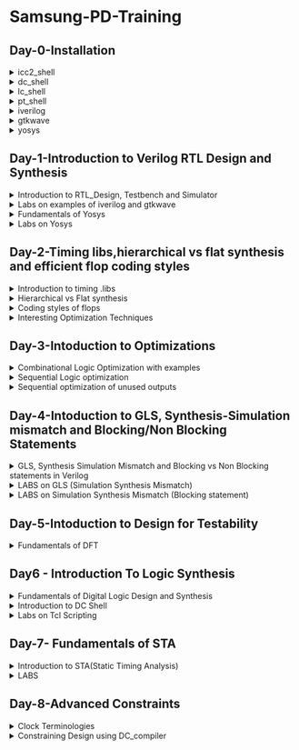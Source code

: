 # Samsung-PD-Training
## Day-0-Installation

<details>
 <summary>icc2_shell </summary>
"ICC2" stands for "Integrated Circuit Compiler 2," which is a place-and-route tool developed by Synopsys. The ICC2_shell is likely the command-line interface or graphical user interface (GUI) through which engineers and designers interact with the ICC2 tool.
I invoked icc2_shell using the following command: icc2_shell
Below is the screenshot showing sucessful launch:
<img width="1085" alt="icc2_shell" src="https://github.com/Sidv005/Samsung-PD-Training/blob/9132f919f1b97fafb5a77a49d680d8d767232e17/SamsungPD%23Day0/icc2_shell.png">
</details>

<details>
 <summary>dc_shell </summary>
The "dc_shell" tool provides a command-line interface for performing logic synthesis. Designers use this tool to read in the HDL description of their design, specify optimization constraints, and generate the gate-level netlist.
I invoked dc_shell using the following commands: dc_shell
Below is the screenshot showing sucessful launch:
<img width="1085" alt="dc_shell" src="https://github.com/Sidv005/Samsung-PD-Training/blob/32946b9e5b01c48e7e3ea5e00f246180e8ce5419/SamsungPD%23Day0/dc_shell.png">
</details>

<details>
 <summary>lc_shell </summary>
The Synopsys Library Compiler tool is designed to capture ASIC (Application-Specific Integrated Circuit) libraries and convert them into Synopsys' internal database format, suitable for physical synthesis, or into VHDL format, which is compatible with simulation processes.
I invoked lc_shell using the following commands: lc_shell
Below is the screenshot showing sucessful launch:
<img width="1085" alt="lc_shell" src="https://github.com/Sidv005/Samsung-PD-Training/blob/70cb8795964d3ef80b73d1e016eaf5bf6b8315b8/SamsungPD%23Day0/lc_shell.png">
</details>

<details>
 <summary>pt_shell </summary>
PrimeTime is an essential Electronic Design Automation (EDA) tool developed by Synopsys. It's used for analyzing and optimizing the timing performance of digital integrated circuits. By evaluating signal propagation delays, setup times, and other factors, PrimeTime helps designers ensure that circuits operate reliably and meet performance targets.
I invoked pt_shell using the following commands: pt_shell
Below is the screenshot showing sucessful launch:
<img width="1085" alt="pt_shell" src="https://github.com/Sidv005/Samsung-PD-Training/blob/70cb8795964d3ef80b73d1e016eaf5bf6b8315b8/SamsungPD%23Day0/pt_shell.png">
</details>

<details>
 <summary>iverilog </summary>
Iverilog is an open-source tool used in digital circuit design. It enables simulation and testing of designs written in HDLs like Verilog and SystemVerilog. 
I invoked iverilog using the following commands: iverilog
Below is the screenshot showing sucessful launch:
<img width="1085" alt="iverilog" src="https://github.com/Sidv005/Samsung-PD-Training/blob/6a01e81a5310edd8e0ee2e8719fc0d3b0204f026/SamsungPD%23Day0/iverilog.PNG">
</details>

<details>
 <summary>gtkwave </summary>
GTKWave is an open-source waveform viewer used in digital circuit design. It helps users visualize and analyze simulation results by displaying signal values over time. It's valuable for debugging, signal analysis, and signal comparison.
I invoked gtkwave using the following commands: gtkwave
Below is the screenshot showing sucessful launch:
<img width="1085" alt="gtkwave" src="https://github.com/Sidv005/Samsung-PD-Training/blob/6a01e81a5310edd8e0ee2e8719fc0d3b0204f026/SamsungPD%23Day0/gtkwave.PNG">
</details>

<details>
 <summary>yosys </summary>
Yosys is an open-source tool suite used for Verilog RTL synthesis and formal verification in digital circuit design. It converts high-level Verilog descriptions into optimized gate-level netlists, offers optimization and technology mapping, supports formal verification, and provides scripting capabilities. 
I invoked yosys using the following commands: yosys
Below is the screenshot showing sucessful launch:
<img width="1085" alt="yosys" src="https://github.com/Sidv005/Samsung-PD-Training/blob/6a01e81a5310edd8e0ee2e8719fc0d3b0204f026/SamsungPD%23Day0/yosys.PNG">
</details>

## Day-1-Introduction to Verilog RTL Design and Synthesis
<details>
 <summary>Introduction to RTL_Design, Testbench and Simulator </summary>
Register Transfer Level (RTL): In digital design and computer engineering, RTL refers to a high-level abstraction that describes the flow of data between registers in a digital circuit or microprocessor. It's an important step in the design process before actual circuitry is created.

TestBench: A testbench is a virtual environment where digital designs are thoroughly tested and validated through simulation. It's an essential part of the design process, helping to catch bugs and design flaws before the hardware is physically fabricated.

Simulator: A simulator for RTL (Register Transfer Level) design is a software tool used to simulate and verify the behavior of digital circuits and systems described at the RTL abstraction level. RTL simulators play a crucial role in verifying the correctness and functionality of digital designs before they are implemented in actual hardware.
</details>

<details>
 <summary>Labs on examples of iverilog and gtkwave </summary>
Iverilog is an open-source tool used in digital circuit design. It enables simulation and testing of designs written in HDLs like Verilog and SystemVerilog.
GTKWave is an open-source waveform viewer used in digital circuit design. It helps users visualize and analyze simulation results by displaying signal values over time. It's valuable for debugging, signal analysis, and signal comparison.

We created a directory named as siddhant.v and the cloned vsdflow repostry as well as we cloned sky130RTLDesignAndSynthesisWorkshop repostry. These repostitories contains  the necessary .lib files and verilog design files and testbeches for practice.
The screenshots of RTL Design code, Testbench and gtkwave viewer are shown as follows:

RTL Design code :-
<img width="1085" alt="good_latch" src="https://github.com/Sidv005/Samsung-PD-Training/blob/44f51a59e7ccacf4af7dfd90e3d56e24c0f36174/good_latch.PNG">

Testbench :-

<img width="1085" alt="good_latch" src="https://github.com/Sidv005/Samsung-PD-Training/blob/274dd505c6fc92029359f0d6e71789f4fae34644/tb_good_latch.PNG">

Output Waveform :-

<img width="1085" alt="good_latch" src="https://github.com/Sidv005/Samsung-PD-Training/blob/d232cb70dbc4dccb461917b6a79e4d62559db1fc/gtk_good_latch.PNG">
</details>

<details>
 <summary>Fundamentals of Yosys </summary>
Synthesis: In Very Large Scale Integration (VLSI) design, synthesis is a crucial step that transforms a high-level hardware description (RTL) into an optimized gate-level netlist. This process involves logic optimization, technology mapping, and creating a gate-level representation using a target technology library. Timing constraints are applied to meet performance requirements, and clock tree synthesis ensures proper clock distribution. Verification ensures correctness, and the output is a gate-level netlist that serves as the foundation for physical design. Synthesis plays a vital role in bridging the gap between functional design and physical implementation, impacting factors like performance, power efficiency, and manufacturability.

Yosys is an open-source tool suite used for Verilog RTL synthesis and formal verification in digital circuit design. It converts high-level Verilog descriptions into optimized gate-level netlists, offers optimization and technology mapping, supports formal verification, and provides scripting capabilities. 

Faster cells vs Slower cells:- Faster cells are requried to take care of setup violaton and improves performance but comes up with a drawback of larger area and high power consumption whereas slower cells takes control of hold violations and has benefits of less area and low power consumption but lags in performance.
</details>

<details>
 <summary>Labs on Yosys </summary>
Overwiew of Yosys tool is explained to us. Later on implementation of latch is demonstrated and gate level netlist is generated. 
 
Firstly, Yosys is invoked using "yosys" command. the screenshot is shown below:
<img width="1085" alt="netlist_graph" src="https://github.com/Sidv005/Samsung-PD-Training/blob/7ec89b24e4a07e8257d00e4b1f45b11704c11dec/yosys_2.PNG">
  
 Commands used for generating graphical representation are as follows:
 
 read_liberty -lib <.lib path>
  
 read_verilog<RTL_design >
 
 For synthesis : synth -top<module_name>
  
 To generate netlist: abc -liberty<.lib path>
 
 "show" command is used to view the graphical representation of netlist generated. 
<img width="1085" alt="netlist_graph" src="https://github.com/Sidv005/Samsung-PD-Training/blob/863e8e2726d04a43ad749d2b72a31ab01b21925c/netlist_graph.PNG">
  
The Netlist code is following:
<img width="1085" alt="netlist_ini" src="https://github.com/Sidv005/Samsung-PD-Training/blob/9c9468c78babff96e0e25143a4c2d96d641e55d3/netlist_ini.PNG">
  
 After simplification the switched netlist code is shown below:
<img width="1085" alt="netlist_switched" src="https://github.com/Sidv005/Samsung-PD-Training/blob/ba0dad6c41800ed06227bd23f4accb5649efb3ab/netlist_switched.PNG">
</details>

## Day-2-Timing libs,hierarchical vs flat synthesis and efficient flop coding styles
<details>
 <summary>Introduction to timing .libs </summary>
When it comes to digital design and RTL (Register Transfer Level) descriptions, timing is crucial to ensure the correct operation of the designed circuit. Timing analysis is essential to verify that signals propagate correctly and meet timing constraints. The standard library that we use is **sky130_fd_sc_hd_tt_025C_1v80.lib**, from this we can observe synthesis will be performed for 130 nm technology . here tt denotes process is typical , 025C indicates temperature is 25 deg Celcius and 1v80 shows that voltage is 1.8V. Cells list can be shown by using following commands :
 
 **gvim ../lib/sky130_fd_sc_hd_tt_025C_1v80.lib**
 
 **:/cell**
 
 **:g//**
 
 Below is screenshot of standard library :
 <img width="1085" alt="cell_list" src="https://github.com/Sidv005/Samsung-PD-Training/blob/6c505b0ebf4d2da86a7de3b3c7eaa97a9b48e0dc/SamsungPD%23day2/cell_list.png">
For each gate cell 2^N input combinations are possible for N no. of inputs. Different leakage power, area and various parameters are displayed as per their combinations.
</details>

<details>
 <summary>Hierarchical vs Flat synthesis </summary>
	
*Hierarchical synthesis*: Hierarchical synthesis is a design methodology used in digital design to manage complex projects effectively. It involves breaking down a design into smaller modules or hierarchies, synthesizing each module separately, and then integrating them at the top level. This approach offers modularity, reusability, parallelism, and better optimization. Challenges include defining module interfaces and achieving timing closure. Modern EDA tools support hierarchical synthesis, making it easier to handle large and intricate digital designs. Furthermore, multiple_modules.v RTL code is synthesized. The image of   multiple_modules.v RTL code is presented below:
<img width="1085" alt="multiple_modules_code" src="https://github.com/Sidv005/Samsung-PD-Training/blob/551d8b32d1ccf8f89ea945cad50698966c109016/SamsungPD%23day2/multiple_modules_code.png">
 In this image submodule 1 shows AND gate and submodule 2 shows OR gate. Now yosys is invoked for synthesis and after technology mapping netlist generated in graphical form is shown in below figure.
 <img width="1085" alt="multiple_netlist_graph" src="https://github.com/Sidv005/Samsung-PD-Training/blob/551d8b32d1ccf8f89ea945cad50698966c109016/SamsungPD%23day2/multiple_netlist_graph.png">
 
 **write_verilog -nioattr multiple_modules_hier.v**
 
 **!gvim multiple_modules_hier.v**

 The above two commands are used to generate optimized netlist code. The obtained netlist code is present below:
 ```ruby
module multiple_modules(a, b, c, y);
  input a;
  input b;
  input c;
  wire net2;
  output y;
  sub_module2 u1 (
    .a(a),
    .b(b),
    .y(net2)
  );
  sub_module3 u2 (
    .a(net2),
    .b(c),
    .y(y)
  );
endmodule

module sub_module1(a, b, y);
  wire _1_;
  wire _2_;
  wire _3_;
  input a;
  input b;
  output y;
  sky131_fd_sc_hd__and2_0 _3_ (
    .A(_2_),
    .B(_1_),
    .X(_3_)
  );
  assign _2_ = b;
  assign _1_ = a;
  assign y = _3_;
endmodule

module sub_module2(a, b, y);
  wire _0_;
  wire _1_;
  wire _2_;
  input a;
  input b;
  output y;
  sky130_fd_sc_hd__or2_0 _3_ (
    .A(_1_),
    .B(_0_),
    .X(_2_)
  );
  assign _1_ = b;
  assign _0_ = a;
  assign y = _2_;
endmodule
```
From this we can observe that submodules are instantiated but gate cells are not synthesized.

*Flat synthesis* : Flat synthesis for netlist involves synthesizing a digital design without hierarchical division into modules. It treats the entire design as a single entity, simplifying the synthesis process but potentially sacrificing optimization and modularity. While suitable for smaller designs or interim steps, it may not achieve the same level of efficiency as hierarchical synthesis, which is preferred for complex designs. Furthermore, yosys is evoked and flat synthesis is performed by applying following commands :
**read_liberty -lib <.lib path>**
**read_verilog multiple_modules.v**
**synth -top multiple_modules**
**abc -liberty <.lib path>**
**flatten**
**show**
Here **multiple_modules.v** is RTL Design file and **multiple_modules** is instance name which is synthesized in our case. The below figure shows the generated circuit of flattened netlist in graphical form.
 <img width="1085" alt="flat_netlist_graph" src="https://github.com/Sidv005/Samsung-PD-Training/blob/ac0e7bc26ca2a12ebd8a5dd4a181261a1b20e965/SamsungPD%23day2/flat_netlist_graph.png">
**write_verilog -noattr multiple_modules_flat.v**
**!gvim multiple_modules_flat.v**
the above commands are used to write and display the optimized flat netlist code. Below figure represents the flat netlist code.
<img width="1085" alt="multiple_flat" src="https://github.com/Sidv005/Samsung-PD-Training/blob/c93c6a224747b8a3317eea687e1706cfdc2dfd3a/SamsungPD%23day2/multiple_flat.png">
From analysis we can conclude that a single module having gate level instantiation is obtained through flat netlist code. Furthermore, for better comparison between hierarchical and flat synthesis below figure is presented.
<img width="1085" alt="split_flat_hier" src="https://github.com/Sidv005/Samsung-PD-Training/blob/c93c6a224747b8a3317eea687e1706cfdc2dfd3a/SamsungPD%23day2/split_flat_hier.png">
Synthesis at the sub-module level is a powerful strategy in digital design, where designs are divided into functional sub-modules, each synthesized individually for optimization and then integrated into the complete system. This approach enhances modularity, accelerates development, and results in well-optimized designs. The command used to synthesize **sub_module1** is :-

**synth -top sub_module1**
The following figure shows the synthesized ciruit of generated netlist of the sub_module1
<img width="1085" alt="submodule1_netlist_graph" src="https://github.com/Sidv005/Samsung-PD-Training/blob/c93c6a224747b8a3317eea687e1706cfdc2dfd3a/SamsungPD%23day2/submodule1_netlist_graph.png">
</details>

<details>
 <summary>Coding styles of flops </summary>
 
*Flip-flops* are essential components in digital logic design used to store binary information (0 or 1). They have inputs for data and clock signals and outputs representing the stored value and its complement. Different types, including SR, JK, D, and T flip-flops, offer various functionalities like setting, resetting, toggling, and capturing data on clock edges. Flip-flops play a key role in sequential logic circuits, counters, shift registers, and more, forming the basis for storing and manipulating data in digital systems.
 
 *Why Flops?*
 In combinational circuit every component has its propogation delay and due to this the output gets untypically chaged may lead to momemtary 0 or momentary 1 also called as glitches. In complex combinational circuit this glitch will amplify and will get transported to the results. Therefore, multiple flops are designed and connected in between the circuits to remove the glitches.  
 
Flip-flops are used in sequential circuits to store state and allow for memory retention, while combinational circuits rely on logic gates and other combinational components to perform operations solely based on the current input values.
 
**Asynchronous Reset D flop:-**
In Asynchronous reset flop whenever the reset pin goes high output "**q**"  becomes **0** regardless of the incoming active clock edge. The suitable RTL code is given below:

```ruby
module dff_asyncres ( input clk ,  input async_reset , input d , output reg q );
always @ (posedge clk , posedge async_reset)
begin
	if(async_reset)
		q <= 1'b0;
	else	
		q <= d;
end
endmodule
```
Simulation:
<img width="1085" alt="waveform_dff_async_reset" src="https://github.com/Sidv005/Samsung-PD-Training/blob/1572b0278337747b51585c19b2a515556be9f657/SamsungPD%23day2/waveform_dff_async_reset.png">

Synthesized Netlist:
<img width="1085" alt="dff_async_reset_netlist" src="https://github.com/Sidv005/Samsung-PD-Training/blob/1572b0278337747b51585c19b2a515556be9f657/SamsungPD%23day2/dff_async_reset_netlist.png">

**Asynchronous Set D flop:-**
In Asynchronous Set flop whenever the set pin goes high output "**q**"  becomes **1** regardless of the incoming active clock edge. The suitable RTL code is given below:

```ruby
module dff_async_set ( input clk ,  input async_set , input d , output reg q );
always @ (posedge clk , posedge async_set)
begin
	if(async_set)
		q <= 1'b1;
	else	
		q <= d;
end
endmodule
```
Simulation:
<img width="1085" alt="waveform_async_set" src="https://github.com/Sidv005/Samsung-PD-Training/blob/c96e3f23d1c872c0baa6f4e48b51d022285bdb18/SamsungPD%23day2/waveform_async_set.png">

Synthesized Netlist:
<img width="1085" alt="dff_async_set_netlist" src="https://github.com/Sidv005/Samsung-PD-Training/blob/c96e3f23d1c872c0baa6f4e48b51d022285bdb18/SamsungPD%23day2/dff_async_set_netlist.png">

**Synchronous Reset D flop:-**
In Synchronous reset flop a 2:1 mux is implemented before flop. In this flop when the active clock edge arrives condition is checked if **sync_reset** pin is high the output "**q**"  becomes **0** otherwise it follows the behavior of input **d** . The suitable RTL code is given below:

```ruby
module dff_syncres ( input clk , input async_reset , input sync_reset , input d , output reg q );
always @ (posedge clk )
begin
	if (sync_reset)
		q <= 1'b0;
	else	
		q <= d;
end
endmodule
```
Simulation:
<img width="1085" alt="waveform_async_set" src="https://github.com/Sidv005/Samsung-PD-Training/blob/c96e3f23d1c872c0baa6f4e48b51d022285bdb18/SamsungPD%23day2/waveform_dff_sync_reset.png">

Synthesized Netlist:
<img width="1085" alt="dff_async_set_netlist" src="https://github.com/Sidv005/Samsung-PD-Training/blob/c96e3f23d1c872c0baa6f4e48b51d022285bdb18/SamsungPD%23day2/dff_sync_reset_netlist.png">
</details>

<details>
 <summary>Interesting Optimization Techniques </summary>
Here we will discuss about special cases where additional hardwares are not required to implement the circuit. For instance consider a design where 3bit number is multipied by 2. Here we need connecting bits to the output and LSB is needed to be grounded. RTL code of multipying by 2 is shown below:
	
```ruby
module mul2 (input [2:0] a, output [3:0] y);
	assign y = a * 2;
endmodule
```
For multipying any no. by 2 shifting the bits to left and appending extra bit as 0 is needed to be done. Same is described through synthesized netlist circuit as seen below:

<img width="1085" alt="mult2_netlist" src="https://github.com/Sidv005/Samsung-PD-Training/blob/6e28ddc230185ce2d77a588dbb28051e9717a353/SamsungPD%23day2/mult2_netlist.png">

Generated netlist code is presented in the following figure:
<img width="1085" alt="mult2_netlist_code" src="https://github.com/Sidv005/Samsung-PD-Training/blob/6e28ddc230185ce2d77a588dbb28051e9717a353/SamsungPD%23day2/mult2_netlist_code.png">
Consider another special case where any no. is multipied by 9. The RTL Design code is given below:

```ruby
module mult8 (input [2:0] a , output [5:0] y);
	assign y = a * 9;
endmodule
```
The synthesized netlist circuit is shown in the following figure:
<img width="1085" alt="mult8_netlist" src="https://github.com/Sidv005/Samsung-PD-Training/blob/6e28ddc230185ce2d77a588dbb28051e9717a353/SamsungPD%23day2/mult8_netlist.png">
The generated netlist code is represented by the below image.
<img width="1085" alt="mult8_netlist_code" src="https://github.com/Sidv005/Samsung-PD-Training/blob/6e28ddc230185ce2d77a588dbb28051e9717a353/SamsungPD%23day2/mult8_netlist_code.png">
</details>

## Day-3-Intoduction to Optimizations

<details>
 <summary>Combinational Logic Optimization with examples </summary>
	
**Combinational Logic Optimization** This term refers to squeezing of logic to get best possible optimized designin terms of area and power saving. This divided in two categories as follows:-
*constant propogation* also called Direct Propogation example - Consider output Y=(A+B)' if implemented using CMOS technology it will have 6 MOS transistors but it can also be simplified if an input A=0 then only 2 MOS  transistors are used for implementation.
*Boolean Logic Optimization* which are analysed using K-Map and Quine McKluskey. For instance consider a statement y=a?(b?c:(c?a:0)):!c this will contain 3 2x1 mux but after simplification y=a xnor c i.e. 1 xnor gate is sufficient to implement the logic.

**opt_clean -purge** : this command is used to optimize circuit in yosys.

**Example 1**: For opt_check1.v file
```ruby
module opt_check (input a, input b,output y);
  assign y= a?b:0;
endmodule
```
<img width="1085" alt="opt_check_circuit" src="https://github.com/Sidv005/Samsung-PD-Training/blob/c9bc447d8675e0b8f10f8a4fea6b5d3070e11ad1/SamsungPD/%23day3/opt_check_circuit.png">

The generated netlist code is mentioned in the following image. The command used is **write_verilog opt_check_netlist.v**
<img width="1085" alt="opt_check_netlist_code" src="https://github.com/Sidv005/Samsung-PD-Training/blob/1046d1469b68aab2d132e038bafb6b03d7e0019d/SamsungPD/%23day3/opt_check_netlist_code.png">

**Example 2**: For opt_check2.v file
```ruby
module opt_check (input a , input b , output y);
   assign y = a?1:b;
endmodule
```
Synthesized circuit is shown in below figure.
<img width="1085" alt="opt_check1_circuit" src="https://github.com/Sidv005/Samsung-PD-Training/blob/5557de567020067bae2496c8ff77c3cf54e8152a/SamsungPD/%23day3/opt_check1_circuit.png">

The generated netlist code is mentioned in the following image. The command used is **write_verilog opt_check2_netlist.v**
<img width="1085" alt="opt_check2_netlist_code" src="https://github.com/Sidv005/Samsung-PD-Training/blob/1046d1469b68aab2d132e038bafb6b03d7e0019d/SamsungPD/%23day3/opt_check2_netlist_code.png">

**Example 3** For opt_check3.v file
```ruby
module opt_check3 (input a , input b, input c , output y);
   assign y = a?(c?b:0):0;
endmodule
```
Synthesized circuit is shown in below figure.
<img width="1085" alt="opt_check3_circuit" src="https://github.com/Sidv005/Samsung-PD-Training/blob/1046d1469b68aab2d132e038bafb6b03d7e0019d/SamsungPD/%23day3/opt_check3_circuit.PNG">

The generated netlist code is mentioned in the following image. The command used is **write_verilog opt_check3_netlist.v**
<img width="1085" alt="opt_check3_netlist_code" src="https://github.com/Sidv005/Samsung-PD-Training/blob/1046d1469b68aab2d132e038bafb6b03d7e0019d/SamsungPD/%23day3/opt%E2%80%AD_check3_netlsit_code.png">

**Example 4** For opt_check3.v file
```ruby
module opt_check4 (input a , input b , input c , output y);
   assign y = a?(b?(a & c ):c):(!c);
endmodule
```
Synthesized circuit is shown in below figure.
<img width="1085" alt="opt_check_circuit" src="https://github.com/Sidv005/Samsung-PD-Training/blob/1046d1469b68aab2d132e038bafb6b03d7e0019d/SamsungPD/%23day3/opt_check4_circuit.png">

The generated netlist code is mentioned in the following image. The command used is **write_verilog opt_check4_netlist.v**
<img width="1085" alt="opt_check4=_netlist_code" src="https://github.com/Sidv005/Samsung-PD-Training/blob/1046d1469b68aab2d132e038bafb6b03d7e0019d/SamsungPD/%23day3/opt_check4_netlist_code.png">

**Example 5** Optimize multimodule (RTL file name- multiple_module_opt.v). 
The following commands are used for generating the netlist in possible optimized form  :

**read_liberty -lib <library_path>**

**read_verilog <verilog_file>**

**synth -top <module_name>**

**flatten**

**opt_clean -purge**

**abc -liberty <library_path>**

```ruby
module sub_module1(input a , input b , output y);
	 assign y = a & b;
	endmodule

	module sub_module2(input a , input b , output y);
	 assign y = a^b;
	endmodule

	module multiple_module_opt(input a , input b , input c , input d , output y);
	wire n1,n2,n3;
	sub_module1 U1 (.a(a) , .b(1'b1) , .y(n1));
	sub_module2 U2 (.a(n1), .b(1'b0) , .y(n2));
	sub_module2 U3 (.a(b), .b(d) , .y(n3));

	assign y = c | (b & n1); 
	endmodule
```
Before flatten
<img width="1085" alt="before_flat_multiple_module__circuit" src="https://github.com/Sidv005/Samsung-PD-Training/blob/0b83c1033ea83fb3523aa6e996bb86fadeb6c9b7/SamsungPD/%23day3/before_flat_multiple_module__circuit.PNG">
After flatten
<img width="1085" alt="before_flat_multiple_module__circuit" src="https://github.com/Sidv005/Samsung-PD-Training/blob/0b83c1033ea83fb3523aa6e996bb86fadeb6c9b7/SamsungPD/%23day3/after_flat_multiple_module_circuit.PNG">

**Example 6** Optimize multimodule (RTL file name- multiple_module_opt2.v). 
```ruby
module sub_module(input a , input b , output y);
	assign y = a & b;
endmodule

module multiple_module_opt2(input a , input b , input c , input d , output y);
	wire n1,n2,n3;
	sub_module U1 (.a(a) , .b(1'b0) , .y(n1));
	sub_module U2 (.a(b), .b(c) , .y(n2));
	sub_module U3 (.a(n2), .b(d) , .y(n3));
	sub_module U4 (.a(n3), .b(n1) , .y(y));
endmodule
```
Before flatten
<img width="1085" alt="before_flat_multiple_module_opt2_circuit" src="https://github.com/Sidv005/Samsung-PD-Training/blob/0b83c1033ea83fb3523aa6e996bb86fadeb6c9b7/SamsungPD/%23day3/before_flat_multiple_module_opt2_circuit.PNG">

After flatten
<img width="1085" alt="after_flat_multiple_module_opt2_circuit" src="https://github.com/Sidv005/Samsung-PD-Training/blob/0b83c1033ea83fb3523aa6e996bb86fadeb6c9b7/SamsungPD/%23day3/after_flat_multiple_module_opt2_circuit.PNG">
</details>

<details>
 <summary>Sequential Logic optimization </summary>
 There are few techniques for Sequential Logic Optimization which are as follows:
 BASIC (Sequential Constant Propogation)
 ADVANCED (State Optimization, Retiming, Sequential Logic cloning)

 *Sequential Constant Propogation*
 Considering a asynchronous reset D Flip-flop is fed with D = 0 (i.e Ground). Here output y is always 1 so no need of gates.
<img width="1085" alt="hand_write_dff_const" src="https://github.com/Sidv005/Samsung-PD-Training/blob/8a0fc3e0728ce7bb23438d3d1a5703ca9b4ce921/SamsungPD/%23day3/hand_write_dff_const1.jpeg">

*State Optimisation*: This refers to optimization of unused states. This develops best possible optimized state machine.

*Cloning*:This optimization method involves replicating a cell to alleviate the burden on a heavily utilized cell. This approach is commonly favored during the execution of a PHYSICAL AWARE SYNTHESIS. Let's take into account a flip-flop denoted as A, which establishes connections with both flip-flops B and C through a combination of logic operations. In cases where B and C are positioned a considerable distance away from A in the floorplan, there arises a delay in the routing path. To mitigate this issue, we duplicate A and connect it to two intermediary flip-flops. Subsequently, the outputs from these intermediary flip-flops are directed towards B and C, effectively reducing the delay. This procedure is referred to as "cloning," as it involves generating two novel flip-flops that replicate the functionality of A.

*Retiming* : Retime optimization is a strategy employed to enhance sequential circuits. Its impact is limited to the arrangement of registers within the circuit, leaving the combinational segment untouched. This robust technique for sequential optimization facilitates the shifting of registers throughout the combinational logic or the enhancement of register count, thereby enhancing performance by striking a balance between power consumption and delay. Importantly, these improvements are achieved without altering the overall input-output behavior of the circuit.

**Example 1** Here D flip flop is the result in synthesized circuit
```ruby
module dff_const1(input clk, input reset, output reg q);
	always @(posedge clk, posedge reset)
	begin
		if(reset)
			q <= 1'b0;
		else
			q <= 1'b1;
	end
endmodule
```
Simulation
<img width="1085" alt="wave_dff_const1" src="https://github.com/Sidv005/Samsung-PD-Training/blob/8a0fc3e0728ce7bb23438d3d1a5703ca9b4ce921/SamsungPD/%23day3/wave_dff_const1.png">

Synthesized circuit is shown below 
<img width="1085" alt="dff_const1_circuit" src="https://github.com/Sidv005/Samsung-PD-Training/blob/8a0fc3e0728ce7bb23438d3d1a5703ca9b4ce921/SamsungPD/%23day3/dff_const1_circuit.png">

**Example 2** Here D flip flop is not yielded in synthesized circuit
```ruby
module dff_const2(input clk, input reset, output reg q);
	always @(posedge clk, posedge reset)
	begin
		if(reset)
			q <= 1'b1;
		else
			q <= 1'b1;
	end
endmodule
```
Simulation
<img width="1085" alt="wave_dff_const2" src="https://github.com/Sidv005/Samsung-PD-Training/blob/8a0fc3e0728ce7bb23438d3d1a5703ca9b4ce921/SamsungPD/%23day3/wave_dff_const2.png">

Synthesized circuit is shown below 
<img width="1085" alt="dff_const2_circuit" src="https://github.com/Sidv005/Samsung-PD-Training/blob/8a0fc3e0728ce7bb23438d3d1a5703ca9b4ce921/SamsungPD/%23day3/dff_const2_circuit.png">

**Example 3**
```ruby
module dff_const3(input clk, input reset, output reg q);
	reg q1;

	always @(posedge clk, posedge reset)
	begin
		if(reset)
		begin
			q <= 1'b1;
			q1 <= 1'b0;
		end
		else
		begin
			q1 <= 1'b1;
			q <= q1;
		end
	end
	endmodule
```
Simulation
<img width="1085" alt="waveform_dff_const3" src="https://github.com/Sidv005/Samsung-PD-Training/blob/8a0fc3e0728ce7bb23438d3d1a5703ca9b4ce921/SamsungPD/%23day3/waveform_dff_const3.png">

Synthesized circuit is shown below 
<img width="1085" alt="dff_const3_circuit" src="https://github.com/Sidv005/Samsung-PD-Training/blob/8a0fc3e0728ce7bb23438d3d1a5703ca9b4ce921/SamsungPD/%23day3/dff_const3_circuit.png">

Example 4
```ruby
module dff_const4(input clk, input reset, output reg q);
	reg q1;

	always @(posedge clk, posedge reset)
	begin
		if(reset)
		begin
			q <= 1'b1;
			q1 <= 1'b1;
		end
	else
		begin
			q1 <= 1'b1;
			q <= q1;
		end
	end
	endmodule
```
Simulation
<img width="1085" alt="waveform_dff_const4" src="https://github.com/Sidv005/Samsung-PD-Training/blob/8a0fc3e0728ce7bb23438d3d1a5703ca9b4ce921/SamsungPD/%23day3/waveform_dff_const4.png">

Synthesized circuit is shown below 
<img width="1085" alt="dff_const4_circuit" src="https://github.com/Sidv005/Samsung-PD-Training/blob/8a0fc3e0728ce7bb23438d3d1a5703ca9b4ce921/SamsungPD/%23day3/dff_const4_circuit.png">

Example 5
```ruby
module dff_const5(input clk, input reset, output reg q);
	reg q1;
	always @(posedge clk, posedge reset)
		begin
			if(reset)
			begin
				q <= 1'b0;
				q1 <= 1'b0;
			end
		else
			begin
				q1 <= 1'b1;
				q <= q1;
			end
		end
	endmodule
```
Simulation
<img width="1085" alt="waveform_dff_const5" src="https://github.com/Sidv005/Samsung-PD-Training/blob/8a0fc3e0728ce7bb23438d3d1a5703ca9b4ce921/SamsungPD/%23day3/waveform_dff_const5.png">

Synthesized circuit is shown below 
<img width="1085" alt="dff_const5_circuit" src="hhttps://github.com/Sidv005/Samsung-PD-Training/blob/8a0fc3e0728ce7bb23438d3d1a5703ca9b4ce921/SamsungPD/%23day3/dff_const5_circuit.png">
</details>

<details>
<summary>Sequential optimization of unused outputs </summary>

**Example 1**
```ruby
module counter_opt (input clk , input reset , output q);
   reg [2:0] count;
   assign q = count[0];
   always @(posedge clk ,posedge reset)
   begin
   	if(reset)
   		count <= 3'b000;
   	else
   		count <= count + 1;
   end
   endmodule
```
During synthesis by yosys printing statistics need to be observed which is displayed in below image.
<img width="1085" alt="counter_opt_printing_stat" src="https://github.com/Sidv005/Samsung-PD-Training/blob/8a0fc3e0728ce7bb23438d3d1a5703ca9b4ce921/SamsungPD/%23day3/counter_opt_printing_stat.png">
From this we can notice that only one D Flip Flop is implemented in 3 bit counter instead of 3 Flip Flops. since 2 bits are unused.

Synthesized circuit is shown below.
<img width="1085" alt="counter_opt_circuit" src="https://github.com/Sidv005/Samsung-PD-Training/blob/8a0fc3e0728ce7bb23438d3d1a5703ca9b4ce921/SamsungPD/%23day3/counter_opt_circuit.png">
This is a 3 bit counter with output only LSB.

**Updated Counter**
```ruby
module counter_opt (input clk , input reset , output q);
	reg [2:0] count;
	assign q = {count[2:0]==3'b100};
	always @(posedge clk ,posedge reset)
	begin
	if(reset)
		count <= 3'b000;
	else
		count <= count + 1;
	end
endmodule
```
Here all 3 bits are used so 3 Flops are preserved But in earlier case Oonly LSB was used hence 1 Flop was used. All other blocks are driving adder circuit.
Below image shows the printing statistics during synthesis.
<img width="1085" alt="counter_opt2_printing_stat" src="https://github.com/Sidv005/Samsung-PD-Training/blob/8a0fc3e0728ce7bb23438d3d1a5703ca9b4ce921/SamsungPD/%23day3/counter_opt2_printing_stat.png">

Synthesized circuit is as follows:
<img width="1085" alt="counter_opt2_circuit" src="https://github.com/Sidv005/Samsung-PD-Training/blob/8a0fc3e0728ce7bb23438d3d1a5703ca9b4ce921/SamsungPD/%23day3/counter_opt2_circuit.png">

</details>

## Day-4-Intoduction to GLS, Synthesis-Simulation mismatch and Blocking/Non Blocking Statements
<details>
 <summary>GLS, Synthesis Simulation Mismatch and Blocking vs Non Blocking statements in Verilog </summary>
GLS stands for gate level Synthesis. This is the process in which testbench runs with netlist as DUT. Gate-level synthesis is the process of converting a high-level digital circuit description written in a hardware description language (HDL) into a lower-level representation composed of logic gates and basic digital components. This transformation optimizes the design for factors like speed, area, and power consumption while maintaining the intended functionality. The process involves functional verification, optimization, timing analysis, and layout verification before the circuit is manufactured. It bridges the gap between the abstract design and the physical implementation on a chip.
	
**Why GLS ?**
GLS is used to verify logical correctness of design after synthesis. GLS also assist in ensuring timing of the design is met. For this GLS needs to be run with delay annotations. If Gate level models are delay annotated the GLS can be used for timing validation.

***Synthesis Simulation Mismatch***
Synthesis Simulation Mismatch (SSM) denotes inconsistencies between predicted circuit behavior during simulation and the realized behavior post gate-level synthesis. This divergence can arise from factors like abstraction level disparities, timing effects, optimization discrepancies, and variances in tool behavior. Rectifying SSM entails employing timing-aware simulations, gate-level simulations, static timing analysis, robust verification techniques, and design evaluations to ensure precise circuit performance after synthesis. SSM are caused dur to few factors which are as follows:
- Missing Sensitivity list
- Blocking and Non Blocking Assignments
- Non standard Verilog Code

*Missing Sensitivity List*: A missing sensitivity list refers to an incomplete or incorrect list of input signals in a procedural block within hardware description languages like Verilog or VHDL. This list specifies which signals trigger the execution of the block. Neglecting to include all relevant signals can lead to inaccurate or unintended circuit behavior during simulation and synthesis. Properly defining the sensitivity list is essential for ensuring accurate logic operations and handling asynchronous events correctly in digital circuit design. 
As we know Synthesizer only focuses on statements and assignments in procedural block and not on sensitivity list so it may lead to correct synesized circuit but while functional verification results would have difference between RTL simulation and synthesized netlsit simulation. 

To avoid missing sensitivity lists, designers need to ensure that all the signals that influence the behavior of the logic inside a procedural block are included in the sensitivity list. This helps maintain accurate and predictable circuit behavior during simulation and synthesis. Properly specifying the sensitivity list is important for capturing the intended logic operation, handling asynchronous events correctly, and preventing unexpected issues in the design.

*Blocking and Non Blocking Assignments*:-
Blocking statements: When a blocking statement is encountered in a procedural block, it is executed sequentially, and the next statement in the block will not begin execution until the current statement completes. This can lead to a specific and predictable order of operations, but it also means that the execution of subsequent statements is blocked until the current one finishes. They reflect a clear sequence of operations and are commonly used to model synchronous circuit behavior where order matters.

**Example-1**:-
```ruby
always @(posedge clk) begin
    a = b + c;  // Blocking assignment
    d = a - e;  // Subsequent statement blocked until assignment to 'a' completes
end
```
Non Blocking statements: This executes all RHS when always block is entered and assigns to LHS. Here parallel evaluation is done. When a non-blocking statement is encountered in a procedural block, it is scheduled for execution but does not take immediate effect. Instead, the assignment occurs at the end of the current time step, ensuring that all statements within the block are evaluated independently of the order in which they appear in the code. 

**Example-2**:-
```ruby
always @(posedge clk) begin
    a <= b + c;  // Non-blocking assignment
    d <= a - e;  // No delay, assigned concurrently with previous statement
end
```
Non Blocking statements are best choice for always block execution.
 </details>

<details>
 <summary>LABS on GLS (Simulation Synthesis Mismatch)</summary>
	
**Example-1** RTL Code for ternary_operator.v file 
```ruby
module ternary_operator_mux (input i0 , input i1 , input sel , output y);
assign y = sel?i1:i0;
endmodule
```
Simulated wave form is as follows:
<img width="1085" alt="wave_ternary%20_operartor_mux" src="https://github.com/Sidv005/Samsung-PD-Training/blob/6e8630d4cf3f6450246aedea8d66b62c33953deb/SamsungPD%23day4/wave_ternary%20_operartor_mux.png">
synthesized circuit is shown below:
<img width="1085" alt="ternary_circuit" src="https://github.com/Sidv005/Samsung-PD-Training/blob/6e8630d4cf3f6450246aedea8d66b62c33953deb/SamsungPD%23day4/ternary_circuit.png">
Generated Netlist code is following.
<img width="1085" alt="ternary_netlist_code" src="https://github.com/Sidv005/Samsung-PD-Training/blob/6e8630d4cf3f6450246aedea8d66b62c33953deb/SamsungPD%23day4/ternary_netlist_code.png">
Netlist Simulation:
	<img width="1085" alt="ternary_netlist_gls" src="https://github.com/Sidv005/Samsung-PD-Training/blob/6e8630d4cf3f6450246aedea8d66b62c33953deb/SamsungPD%23day4/ternary_netlist_gls.png">
From the above two waveforms it is observed that when *sel* is 0 output follows i0 and when *sel* is 1 output follows i1. The RTL simulated waveform and Netlist simulated waveform obtained is same. 
There is no synth-sim mismatch.

**Example 2** RTL Cede of bad_mux.v file. Here always block is activated only when *sel* line is changed.
```ruby
module bad_mux (input i0 , input i1 , input sel , output reg y);
always @ (sel)
begin
	if(sel)
		y <= i1;
	else 
		y <= i0;
end
endmodule
```
RTL Simulated waveform is shown below:
<img width="1085" alt="wave_bad_mux" src="https://github.com/Sidv005/Samsung-PD-Training/blob/6e8630d4cf3f6450246aedea8d66b62c33953deb/SamsungPD%23day4/wave_bad_mux.png">

Synthesized circuit
<img width="1085" alt="bad_mux%20_circuit" src="https://github.com/Sidv005/Samsung-PD-Training/blob/6e8630d4cf3f6450246aedea8d66b62c33953deb/SamsungPD%23day4/bad_mux%20_circuit.png">

Generated Netlist code is as follows:

```ruby
/* Generated by Yosys 0.9+4081 (git sha1 862e84eb, gcc 7.5.0-3ubuntu1~18.04 -fPIC -Os) */

module bad_mux(i0, i1, sel, y);
  wire _0_;
  wire _1_;
  wire _2_;
  wire _3_;
  input i0;
  input i1;
  input sel;
  output y;
  sky130_fd_sc_hd__mux2_1 _4_ (
    .A0(_0_),
    .A1(_1_),
    .S(_2_),
    .X(_3_)
  );
  assign _0_ = i0;
  assign _1_ = i1;
  assign _2_ = sel;
  assign y = _3_;
endmodule
```
Netlist simulated waveform :
<img width="1085" alt="wave_bad_mux_gls" src="https://github.com/Sidv005/Samsung-PD-Training/blob/6e8630d4cf3f6450246aedea8d66b62c33953deb/SamsungPD%23day4/wave_bad_mux_gls.png">
The RTL simulated waveform and synthesized netlist simulated waveform are compleletly different. In netlist simulated waveform y follows *i0* and *i1* completely throughout when *sel* is 0 and 1 respectively. In RTL simulation output changes only when *sel* is altering which is incorrect behavior of mux. This is example of synth - sim mismatch due to *Missing Sensitivity List*.
</details>

<details>
 <summary>LABS on Simulation Synthesis Mismatch (Blocking statement)</summary>

**Example-1** RTL code of blocking_caveat.v file
In this design output *d* depends on past avlues of x which means past values of *a* and *b*. This apparently behaves like imaginary flop.
```ruby
module blocking_caveat (input a , input b , input  c, output reg d); 
reg x;
always @ (*)
begin
	d = x & c;
	x = a | b;
end
endmodule
```
Simulation waveform of RTL:-
<img width="1085" alt="wave_blocking_caveat" src="https://github.com/Sidv005/Samsung-PD-Training/blob/42b6ce6beab111a67f38498028f57a28c9323852/SamsungPD%23day4/wave_blocking_caveat.png">
From this image observe thutput is acting like a imaginary flop since it is beholding previous values of *a* and *b*.

Now yosys is invoked for synthesis. The synthesized circuit is shown below.
<img width="1085" alt="blocking_caviat_circuit" src="https://github.com/Sidv005/Samsung-PD-Training/blob/42b6ce6beab111a67f38498028f57a28c9323852/SamsungPD%23day4/blocking_caviat_circuit.png">

The generated netlist code is illustrated below.
<img width="1085" alt="blocking_caveat_netlist_code" src="https://github.com/Sidv005/Samsung-PD-Training/blob/42b6ce6beab111a67f38498028f57a28c9323852/SamsungPD%23day4/blocking_caveat_netlist_code.png">

Simulated waveform for synthesized netlist is in following figure.
<img width="1085" alt="wave_blockin_caveat_GLS" src="https://github.com/Sidv005/Samsung-PD-Training/blob/42b6ce6beab111a67f38498028f57a28c9323852/SamsungPD%23day4/wave_blockin_caveat_GLS.png">

The above .v file describes a combinational circuit having *or and gate*, where output (x) of or is internally connected to and gate giving final output as *d*. In RTL code *or and* operations are operating in reverse order due to bolocking assignments. Hence AND gate is taking input from previous output of OR gate which acts like imaginary flop this leads to wrong output *d* waveform. The netlist simulated waveform shows correct functionality of combinational circuit this can be observed from above figure. This is example of synth-sim mismatch due to *Blocking statements*. This issue can be tackeled by using Non Blocking statements.

</details>

## Day-5-Intoduction to Design for Testability
<details>
<summary>Fundamentals of DFT</summary>
	
***Testability***- This term refers to the degree of easiness towards checking a chip for detecting faults and errors. It is executed during synthesis of RTL Design in ASIC design flow. Testability features involves scan chains, BIST, etc. which improves reliability of the integrated circuits.

***DFT***- Design for Testability is a technique which provides a design to become testable after production. It is the extra logic which need to be inserted during design process which is helpful in post-production testing.

**Why need DFT ?** - There are defects in silicon which leads to errors in the device. The manufacturing process is not 100% error free. For manufacturing millions of chip running full exhaustive tests on the device is not feasible so a design is necessary required to detect the defects and faults which results to correct manufacturing. Thus, DFT technique is used to implement such a design which detects the faults in the physical device.

- DFT assures the detection of all faults in circuit.
  
- DFT reduces cost and time associated with test development.
  
- DFT reduces the execution time of performing test on fabrication chips.

**Levels of testing** : The 3 main levels of testing are are follows:

- a.Chip-level :- stage at which chips are manufactured. Example:*Built-in self-test(BIST)*

- b.Board-level :- stage at which chips are integrated on boards.

- c.System-level:- stage at which various boards are gathered together. Example:*Boundary scan*

**Benefits** of DFT are as follows:

- a. DFT methods contributes to the overall test coverage of circuit.

- b. Assists in localizing faults and makes debugging and fault isolation easier.

- c. Reduces test time by allowing concurrent testing of multiple parts of ICs.

- d. DFT simplifies the testing process and is cost effectiveduring manufacturing.

**Tradeoffs** of DFT are listed below:

- a. Increases design compexity so design time also increases.

- b. Potentially affects performance.

- c. Due to extra circuitry more chip area is consumed.

- d. Additional costs because of extra testing circuitry.

**Basic teminologies**
DFT increases the accessibility of internal nodes 

- **Controllability**: this term refers to tendency to establish specific signal value in any net.i.e ability to drive the node to "1" or"0".

- **Observability**: This term refers to ability to determine internal values by controlling stimulus inputs and observing outputs.i.e. ability to observe the effect of controlling.
The value at the nodes is shifted out through scan patterns and is observed in scan out ports.

**Fault**: It is a defect which might results to system malfunction and errors.

**Error**: Error is consequence of faults which leads to unstable state.

**Failure**: System is said to be failure if it does not perform expected functions.

**Fault coverage**: It can be defined as a percentage ratio representing total no. of faults detected over total no. of possible faults.

**Defect level**: It is the fraction of faulty parts that are shipped to customers
</details>

## Day6 - Introduction To Logic Synthesis 
<details>
<summary>Fundamentals of Digital Logic Design and Synthesis</summary>
Digital Logic, as a switching mechanism, possesses significant capabilities in the realms of automation and decision-making. Many automation tasks heavily rely on decision-making circuits, and these functionalities are typically described using behavioral design specifications written in Hardware Description Languages (HDLs). Notable examples of HDLs include VHDL and Verilog.

- The RTL is the behavioral code. We require the actual gates i.e., gates, flops etc.
- The RTL code is converted into gate level netlist by Synthesis. The synthesis tool takes .lib, verilog file and sdc file (constraint file) as input and generates netlist as output.
- A ".lib" file comprises a variety of logical modules such as AND, OR, NOT, NAND, each with distinct performance characteristics, including Fast, Typical, and Slow variations. Faster cells are essential to satisfy setup time constraints and enhance overall performance, while slower cells are necessary to fulfill hold time requirements.
- The synthesizer is directed to choose the most suitable cell variations for constructing a logic circuit, and this guidance is commonly known as constraints.

**LOGIC SYNTHESIS:**
Logic synthesis aims to create a functional digital circuit that is both logically and electrically accurate while adhering to specified timing requirements. To illustrate this concept, let's delve into an example. Here output *y* is assigned as *ab+bc+ac* the output can be achieved using 3 implementations. Refering to below figure the table shows that implemetation 3 is best option for designing logic circuit. Meanwhile consider a situation where this circuit is present in hold sensitive path then we need to add buffers to increase combinational delay and this may lead to kore area consumption. So synthesizer needs to be guided by *sdc* file as per requirements. 
<img width="1085" alt="illustration" src="https://github.com/Sidv005/Samsung-PD-Training/blob/4e5ba100ac404f70ff959d99e8266aa741ca3b14/SamsungPD%23day6/illustration.PNG">

- Constraints serve as directives for the synthesizer, instructing it to select the most suitable library cells that are ideal for achieving an optimal design.
</details>

<details>
<summary>Introduction to DC Shell</summary>
The Design Compiler, developed by Synopsys, is a synthesis tool designed specifically for the ASIC (Application-Specific Integrated Circuit) design flow. The features are as follows:
	
- Has the ability to perform DFT Scan stitch
- Can handle huge designs with extreme complexity and provide very good QoR.
- Compatibility with different tools made by Synopsys.
- Recognized as a top-quality synthesis tool widely used in the semiconductor industry.
  
***Common Terminology associated with DC:***
*Synopsys Design Constraints(SDC)* : These design constraints are given to DC (Design Compiler) to facilitate the necessary optimizations for achieving the best possible implementation.

- *.lib* : A design library housing standard cells.
- *.db* : Similar to .lib, but in an alternate format that DC (Design Compiler) can comprehend, libraries are provided in .db format.
- *.ddc* : Synopsys uses its own exclusive format called DDC for storing design data, and DC (Design Compiler) has the ability to both produce and interpret this format.
- *Design* : RTL files which has the behavioral model of the design.

**SDC : Synopsys Design Constraints**
The SDC format defines design intentions regarding timing, power, and area constraints, with power described using UPF. SDC commands can extract UPF information. This format is compatible with various EDA tools in the semiconductor industry and is built upon the Tool Command Language (Tcl).

**DC Setup:**
The DC setup process involves taking RTL files, .lib files (similar to Yosys), and SDC files as inputs to produce gate-level netlists, DDC format files, and synthesis reports as outputs.
The ASIC flow is the steps involved in converting RTL to the Graphical Data set(GDS). The Application Specific IC flow is shown in figure below: <br>
<img width="600" alt="ASICflow" src="https://github.com/Sidv005/Samsung-PD-Training/blob/23a9599941c49214a1e3a55031833afe2746c3db/SamsungPD%23day6/ASICflow.jpeg"> <br>
- The DC Synthesis process can be described in the following manner: In this scenario, the "Design.lib" is a specific design library, distinct from the standard .lib or technology library, and it may represent third-party intellectual property (IP) or pre-designed modules. The Design Compiler ensures that the connections of inputs and outputs from this module are correctly integrated into the overall design and optimizes the logic accordingly.

- The Design Compiler reads the Verilog files of the design, along with the standard library files and constraints, and generates reports as it links and synthesizes the design. Eventually, it produces a netlist as its final output. The DC Synthesis flow is given below in the figure.<br>
<img width="600" alt="dc_synth" src="https://github.com/Sidv005/Samsung-PD-Training/blob/7662963a9a31c04b318faed24f35b77eb406fb9e/SamsungPD%23day6/dc_synth.png"><br>

**Invoking dc basic setup**
- We understand that the library name contains crucial information regarding the PVT (Process, Voltage, Temperature) conditions under which a design operates. The performance of any electronic circuit is influenced by factors like voltage, temperature, and manufacturing process. Therefore, a unique .lib file is defined for each PVT corner, with this particular PVT corner representing typical conditions at 25°C temperature and 1.8V voltage.

- Within the .lib file, you can find valuable data such as the units for resistance (R), inductance (L), capacitance (C), time measurements, technology specifications, and the various versions or flavors of each cell.

- To initiate the DC (Design Compiler) shell, the following commands are executed:

```ruby
$ csh
$ dc_shell
dc_shell> 
```
To initiate the process, we must activate the C shell and subsequently launch the DC shell. Within the DC shell, a series of license checks are performed for various compilers, including the VHDL compiler, HDL compiler (used for interpreting Verilog or other Hardware Description Languages), DFT compiler (for enabling scan stitching), Design Vision (the graphical version of DC), and Power Compiler (essential for power-aware synthesis). Below image shows the dc_shell activatation.<br>
<img width="800" alt="dc_shell_invoke" src="https://github.com/Sidv005/Samsung-PD-Training/blob/4ca2a060e41021014edb7705e94c38d2a137ff95/SamsungPD%23day6/dc_shell_labs/dc_shell_invoke.png"><br>

```ruby
dc_shell> echo $target_library
 your_library.db
dc_shell> echo $link_library
 * your_library.db
```
In DC, the technology file is in the form of target library or link library. These both libraries are used by DC shell to pick standard cells. your_library.db is an imaginary non-existent library, just pointed for dummy purpose.

```ruby
dc_shell> read_verilog DC_WORKSHOP/verilog_files/lab1_flop_with_en.v
dc_shell> write -f verilog -out lab1_net.v
dc_shell> sh gvim lab1_net.v &
```
We provide the input Verilog file (which contains the RTL code) to be read and written in the same format as understood by the design. To access the file editor within the shell, we need to utilize the specified command "sh gvim." The behavioral code of the design that is being read is:

```ruby
module lab1_flop_with_en ( input res , input clk , input d , input en , output reg q);
always @ (posedge clk , posedge res)
begin
	if(res)
		q <= 1'b0;
	else if(en)
		q <= d;	
end
endmodule
```
The dc shell reads lib files in .db format.

```ruby
dc_shell> read_db ~/DC_WORKSHOP/lib/sky130_fd_sc_hd_tt_025c_1v80.db
dc_shell> sh gvim lab1_net.v &
```
The resulting netlist appears as follows: <br>
<img width="600" alt="SEQGEN" src="https://github.com/Sidv005/Samsung-PD-Training/blob/4ca2a060e41021014edb7705e94c38d2a137ff95/SamsungPD%23day6/dc_shell_labs/SEQGEN.png"><br>

The cells are within SEQGEN, but they are not in the sky130 cell format. This situation arises because no file has been designated for the target and link library. "gtech" serves as the virtual library within DC's memory, used to interpret the design. A dummy library file is indicated when set library is not assigned. Below image shows the same. <br>
<img width="600" alt="your_lib" src="https://github.com/Sidv005/Samsung-PD-Training/blob/4ca2a060e41021014edb7705e94c38d2a137ff95/SamsungPD%23day6/dc_shell_labs/your_lib.png"><br>
Upon assigning files to the libraries, the design is linked and compiled in the following manner.
```ruby
dc_shell> set target_library /home/usha.m/DC_WORKSHOP/lib/sky130_fd_sc_hd_tt_025c_1v80.db
dc_shell> set link_library {* <path to standardcell library> }
dc_shell> link
dc_shell> compile
dc_shell> write -f verilog -out lab1_net_with_sky130.v
```
Now the library is assigned which is shown in following figure. <br>
<img width="500" alt="synopsys_dc_setup" src="https://github.com/Sidv005/Samsung-PD-Training/blob/4ca2a060e41021014edb7705e94c38d2a137ff95/SamsungPD%23day6/dc_shell_labs/synopsys_dc_setup.png"><br>

 In this process, the link_library is specified to append data to the existing list without replacing it. Consequently, the resulting outnetlist is as follows:<br>
<img width="600" alt="sky130" src="https://github.com/Sidv005/Samsung-PD-Training/blob/678497056bdef97e7199d0db48ade549231d629a/SamsungPD%23day6/dc_shell_labs/sky130.png"><br>

 Below image shows the comparison between the two netlist obtained.<br>
 <img width="600" alt="comparison(SEQ_sky)" src="https://github.com/Sidv005/Samsung-PD-Training/blob/c1daf0e62aa3c9adafef173f74452d66d2b8808b/SamsungPD%23day6/dc_shell_labs/comparison(SEQ_sky).png"><br>

## Lab on ddc gui with design_vision##
For launching the design vision tool, we need to load cshell and design_vision command. GUI version of design vision is evoked. The command to write out a ddc file as output of dc_shell after writing out netlist is:
```ruby
dc_shell> write -f ddc -out lab1_flop.ddc
```
The major benefit of ddc is that all the information loaded in one tool can be saved and used in another tool with one command. Following command is used inside the GUI. 
```ruby
design_vision> read_ddc lab1.ddc
```
The resulted netlist is shown in below image.<br>
<img width="1085" alt="ddc_netlist" src="https://github.com/Sidv005/Samsung-PD-Training/blob/4ca2a060e41021014edb7705e94c38d2a137ff95/SamsungPD%23day6/dc_shell_labs/ddc_netlist.png"><br>

## Lab on .synopsys dc setup ##
Everytime setting link and target library is cumbersum and error prone. Hence, following commands are used in terminal to setup library.
```ruby
gvim .synopsys_dc.setup
```
Below screenshot show the expected result in the terminal.<br>
<img width="600" alt="synopsys_dc_setup" src="https://github.com/Sidv005/Samsung-PD-Training/blob/4ca2a060e41021014edb7705e94c38d2a137ff95/SamsungPD%23day6/dc_shell_labs/synopsys_dc_setup.png"><br>
</details>

<details>
<summary>Labs on Tcl Scripting</summary>
	
The Tool Command Language (Tcl) is employed for crafting SDCs.
	
**Set**
- It is utilized for generating and assigning variables.
- For example, set x 10 => x=10
- set a [expr $x+$y] => x=x+y
- Square brackets serve the purpose of encapsulating commands within TCL for nesting.

**if-else**
```ruby
if {condition} {
statements if true
} else {
statements if false
}
```
In TCL, conditions should consistently be enclosed within curly braces. The dollar sign ($) is employed when referencing the value of a variable, not when initially assigning it using the "set" command.
An example is given below:

```ruby
if {$a < 10} {
echo "$a is less than 10"
}else {
echo "$a is greater than 10"
}
```

**while**
```ruby
 while {condition} {
 statements
 }
```
The "incr" command in TCL performs the same function as setting a variable using the expression "i [expr $i+1]" or "i=i+1."
An example is given below:
```ruby
set i 0
while {$i < 10} {
  echo $i;
 incr i;
}
```

**for**
```ruby
for {looping var} {condition} {looping var modification} {
statements
}
```
An example is given below:
  for {set i 0} {$i < 10} {incr i} {
  echo $i;
  }

Below image show the loop commands like for and while.<br>
<img width="400" alt="for_while" src="https://github.com/Sidv005/Samsung-PD-Training/blob/678497056bdef97e7199d0db48ade549231d629a/SamsungPD%23day6/dc_shell_labs/for_while.png"><br>

**foreach**
```ruby
 foreach var list {
 statements
}
```

```ruby
set my_design_list [list u_top/u_mod1 \
			 u_top/u_mod3 ]
foreach my_module $my_design_list {
set_size_only $my_module;
  }
```
- In this example, "my_design_list" serves as the identifier for the list. Lists in TCL can be likened to arrays in C.
- \ is used as line breaker. 
- set_size_only is a DC specific command.
Below image show the instruction set and obtained result in the terminal.<br>
<img width="600" alt="foreach" src="https://github.com/Sidv005/Samsung-PD-Training/blob/678497056bdef97e7199d0db48ade549231d629a/SamsungPD%23day6/dc_shell_labs/foreach.png"><br>

**foreach_in_collection**
The command "foreach_in_collection" is specific to DC (Design Compiler).
```ruby
foreach_in_collection var collection {
   statements
 }
```
The following figure shows the instruction set for *foreach_in_collection*.<br>
<img width="600" alt="foreach_in_collection" src="https://github.com/Sidv005/Samsung-PD-Training/blob/678497056bdef97e7199d0db48ade549231d629a/SamsungPD%23day6/dc_shell_labs/foreach_in_collection.png"><br>

*dc_shell> sh gvim &* 

The above command is utilized to open gvim window

The following command is used in the gvim window to create a tcl file.
```ruby
source myscript.tcl
```
where *myscript.tcl* is the name of the tcl file.
The following screenshot shows the myscript.tcl that is being used.<br>
<img width="600" alt="foreach_in_collection_tcl" src="https://github.com/Sidv005/Samsung-PD-Training/blob/678497056bdef97e7199d0db48ade549231d629a/SamsungPD%23day6/dc_shell_labs/foreach_in_collection_tcl.png"><br>

The result obtained is printed in the terminal which is shown below.<br>
<img width="600" alt="foreach_in_collection_multipy" src="https://github.com/Sidv005/Samsung-PD-Training/blob/52cdbfaad0368eb4c82aa6bfaeaa27567d3394f0/SamsungPD%23day6/dc_shell_labs/foreach_in_collection_multipy.png"><br>
</details>

## Day-7- Fundamentals of STA

<details>
 <summary>Introduction to STA(Static Timing Analysis) </summary>

***Static Timing Analysis (STA)*** plays a vital role in the validation and assurance of digital integrated circuit designs, verifying that they adhere to timing criteria and function dependably.

STA evaluates the timing behavior of digital circuits without the necessity for real-time simulation. It confirms that signals traverse the circuit while adhering to predetermined timing constraints, thereby ensuring correct operation and the attainment of performance objectives.

***Delay***
Delay is the duration required for a signal to travel from one location within a digital circuit to another. This metric holds immense significance in the design process, as it exerts a direct influence on the integrated circuit's performance, power efficiency, and overall reliability.

A *Maximum Delay* Constraint represents a design parameter or condition that sets an upper threshold on the time it requires for a signal to travel through a specific route or segment within an integrated circuit. As an illustration, think of a situation where two D flip-flops are linked with a combinational logic component in between them.

Tclk >= Tcq + Tcombi + Tsetup

The term *Minimum Delay constraint* denotes a design specification or stipulation that establishes a mandatory lower limit for the delay a signal must experience when traveling through a particular route or component within an integrated circuit. This constraint is implemented to guarantee that specific signals within the circuit do not propagate too swiftly, thereby preventing potential timing conflicts and operational complications.

Thold < Tcq + Tcombi

The concept of delay can be easily grasped by drawing an analogy with a water bucket. The aim is to fill both the buckets. One bucket is having higher inflow while the other one is having lesser inflow of water. So, the one having higher inflow will get fill first. This can be corelated with input transition i.e. we can infer that higher input transition less will be the dealy. 

Considering another example where one bucket is bigger than the other bucket and both have same inflow. In that case the smaller bucket will fill first. This can be corelated with load capacitance i.e lower the load capacitance lesser will be delay. We can conclude that Delay is the function of *input transition and load capacitance*.

***Timing Arc***
iming arcs are essential elements within VLSI (Very Large Scale Integration) design, playing a pivotal role in the process of timing analysis. These arcs outline how a particular logic element, such as a flip-flop or gate, interacts with input and output transitions, elucidating the resultant delay incurred during signal processing. They encapsulate the intricate dynamics of digital components, including considerations like rising and falling signal edges, setup and hold requirements, and the time it takes for signals to propagate through the element.

Combinational Cells Timing arcs : It gathers delay data for each input pin to every output pin that falls within its jurisdiction or control.

Below is the screenshot showing sucessful launch: <br>
<img width="600" alt="mux" src="https://github.com/Sidv005/Samsung-PD-Training/blob/d325849fd723c189376cb0bd1f6cc979bd667e89/day7/mux.png"> <br>
The timing arcs are as follows:

- I0 => Y
- I1 => Y
- S => Y

Y depends on all 3 inputs.

***Constraints***
In VLSI tools are used to synthesize a design so a VLSI designer can understand functionality under boundaries but for tool it is not possible. Hence constraints are required by the tool to synthesize the design. 

*The need of Constraints.*
In VLSI circuits if we consider a case where a launch FF is transporting data to capture FF through any combinational logic then some amount of delay will occur practicaly. Every FF will have their setup and hold timing constraint which are necessary otherwise the data will get corrupted or lost. Critical path is the path which decides the clock frequency. The VLSI circuits must not disobey setup and hold timing constraints. 

***Timing paths***
Timing paths in VLSI design refer to particular signal routes or pathways within a digital circuit, where the timing properties, such as signal propagation delays, setup times, hold times, and clock-to-q delays, are scrutinized to guarantee the circuit's accuracy and dependable functioning. These pathways are of utmost importance for timing analysis and serve as a cornerstone in attaining the desired performance and functionality of the integrated circuit. Typically, a timing path encompasses an initial point (usually a flip-flop or input pin), an array of logic gates and connections, and a concluding point (another flip-flop or output pin).

Start points of timing path

- Input ports
- Clock pins of regs

End point of timing path

- Output ports
- D pin of D flip flop / D Latch

A circuit is shown below. <br>
<img width="600" alt="timingpath" src="https://github.com/Sidv005/Samsung-PD-Training/blob/2b017f268dd36c88423a9575c40362eb362c5c1e/day7/timingpath.png"> <br>

- In this Reg 2 Reg is constrained by clock
- Reg to out is constrained by Output external delay , load and clock .
- In 2 Reg is constrained by input external delay ,clock, input transition.

Here we should consider the rising and falling time of the signal as constraint also then only this circuit is practically feasible.
</details>

<details>
 <summary>LABS </summary>

***Timing (.lib) file***
During the ASIC design flow, designers use this ".lib" file to select appropriate standard cells, estimate the circuit's timing and power characteristics, and perform optimizations to meet the project's requirements and constraints. It serves as a crucial resource for ensuring the successful implementation of the desired ASIC design.

As an illustration, our chosen standard library in this instance is "sky130_fd_sc_hd_tt_025C_1v8." This nomenclature indicates that we are employing a technology based on 130 nanometers, employing a typical manufacturing process, operating at a temperature of 25 degrees Celsius, and utilizing a voltage level of 1.8 volts. This also encompasses various variations or configurations of the same logic gates.

Within the ".lib" file, you'll also find details about each distinct version of gate cells, including information on their leakage power, physical area, and timing characteristics. Below screenshot shows the comparison between and2_0 and and2_2 interms of area and leakage power. <br>
<img width="900" alt="lib_and2gate" src="https://github.com/Sidv005/Samsung-PD-Training/blob/2b017f268dd36c88423a9575c40362eb362c5c1e/day7/lib_and2gate.png"> <br>


A *Look-Up Table (LUT)* in a Liberty file is a data structure that defines the logical functionality of a specific digital logic cell or gate in terms of its input combinations and corresponding output values.
It comprises of two indices where index 1 shows the input transition and  index2 shows output load capacitance. The matrix is selected using interpolation when any information is provided regarding  input transition and output load capacitance. Below image shows the index of and2_0 , and2_2. <br>
<img width="900" alt="lib_and_index" src="https://github.com/Sidv005/Samsung-PD-Training/blob/2b017f268dd36c88423a9575c40362eb362c5c1e/day7/lib_and_index.png"> <br>

*Unateness*
There are two major types of unateness: 

A positive unate function, concerning a specific input variable, behaves in a way that, regardless of how you set the other input variables, the function either stays the same or becomes larger as you change the designated input variable from 0 to 1. Essentially, this function relies solely on the presence of positive (1) values for that particular input variable

A negative unate function, concerning a specific input variable, exhibits a behavior where, regardless of the settings of the other input variables, the function either remains constant or decreases as the designated input variable changes from 0 to 1. In this scenario, the function relies solely on the presence of negative (0) values for that particular input variable. Below screenshot demonstrates the comparison of and2_0 and DFF in terms of timing_sense (unateness) and timing_type. <br>
<img width="900" alt="unateness" src="https://github.com/Sidv005/Samsung-PD-Training/blob/2b017f268dd36c88423a9575c40362eb362c5c1e/day7/unateness.png"> <br>

Below image shows the unateness of the D latch. <br>
<img width="900" alt="unatness_latch" src="https://github.com/Sidv005/Samsung-PD-Training/blob/2b017f268dd36c88423a9575c40362eb362c5c1e/day7/unatness_latch.png"> <br>

Below screenshot shows the comparison between Negedge D FF and Negedge D Latch. <br>
<img width="1000" alt="setup_timing_ff_latch" src="https://github.com/Sidv005/Samsung-PD-Training/blob/2b017f268dd36c88423a9575c40362eb362c5c1e/day7/setup_timing_ff_latch.png"> <br>

***lab on .lib in dc_shell***
1) to display all the sequential gates <br>
<img width="1080" alt="get_lib_cells" src="https://github.com/Sidv005/Samsung-PD-Training/blob/2b017f268dd36c88423a9575c40362eb362c5c1e/day7/get_lib_cells.png"> <br>

2) Display the library linked <br>
<img width="900" alt="list_lib" src="https://github.com/Sidv005/Samsung-PD-Training/blob/2b017f268dd36c88423a9575c40362eb362c5c1e/day7/list_lib.png"> <br>

3) Displays the cells list from the collection <br>
<img width="600" alt="forech_in_collection_get_lib_cells" src="https://github.com/Sidv005/Samsung-PD-Training/blob/2b017f268dd36c88423a9575c40362eb362c5c1e/day7/forech_in_collection_get_lib_cells.png"> <br>

4) Displays the pins of the gate cell and functionality of a particular gate <br>
<img width="900" alt="get_lib_pins" src="https://github.com/Sidv005/Samsung-PD-Training/blob/2b017f268dd36c88423a9575c40362eb362c5c1e/day7/get_lib_pins.png"> <br>

5) Displays the pins along with the direction of nand4bb_2 gate <br>
<img width="900" alt="get_lib_pin_dir" src="https://github.com/Sidv005/Samsung-PD-Training/blob/2b017f268dd36c88423a9575c40362eb362c5c1e/day7/get_lib_pin_dir.png"> <br>

6) Here's a Tcl program that takes a list of cells as input and prints the output pins along with their corresponding functionalities:

```ruby
set mylist [list sky130_fd_sc_hd__tt_025C_1v80/sky130_fd_sc_hd__nand2_1 \
sky130_fd_sc_hd__tt_025C_1v80/sky130_fd_sc_hd__nand2_2 \
sky130_fd_sc_hd__tt_025C_1v80/sky130_fd_sc_hd__nand2_4 \
sky130_fd_sc_hd__tt_025C_1v80/sky130_fd_sc_hd__nand2_8 \
sky130_fd_sc_hd__tt_025C_1v80/sky130_fd_sc_hd__nand2b_1 \
sky130_fd_sc_hd__tt_025C_1v80/sky130_fd_sc_hd__nand2b_2 \
sky130_fd_sc_hd__tt_025C_1v80/sky130_fd_sc_hd__nand2b_4 \
sky130_fd_sc_hd__tt_025C_1v80/sky130_fd_sc_hd__nand3_1 \
sky130_fd_sc_hd__tt_025C_1v80/sky130_fd_sc_hd__nand3_2 \
sky130_fd_sc_hd__tt_025C_1v80/sky130_fd_sc_hd__nand3_4 ];

foreach var $mylist {
  foreach_in_collection var_pins [get_lib_pins ${var}/* ] {
      set pin_name [get_object_name $var_pins];
      set pin_dir [get_lib_attribute $pin_name direction];
      if { $pin_dir == 2 } {


          set pin_func [get_lib_attribute $pin_name function];

          echo $pin_name $pin_dir $pin_func ;
       }
    }
} 
```
<img width="800" alt="critical_prog" src="https://github.com/Sidv005/Samsung-PD-Training/blob/2b017f268dd36c88423a9575c40362eb362c5c1e/day7/critical_prog.png"> <br>

7) Displays the functionality of nand4bb_2 <br>
<img width="600" alt="get_lib_pin_function" src="https://github.com/Sidv005/Samsung-PD-Training/blob/2b017f268dd36c88423a9575c40362eb362c5c1e/day7/get_lib_pin_function.png"><br>

8)  Displays the attributes of the cell/pin<br>
 <img width="1000" alt="attributes" src="https://github.com/Sidv005/Samsung-PD-Training/blob/2b017f268dd36c88423a9575c40362eb362c5c1e/day7/attributes.png"><br>

9)  Displays all the attributes in a list <br>
  <img width="600" alt="list_attributes" src="https://github.com/Sidv005/Samsung-PD-Training/blob/2b017f268dd36c88423a9575c40362eb362c5c1e/day7/list_attributes.png"> <br>
</details>

## Day-8-Advanced Constraints

<details>
 <summary>Clock Terminologies </summary>
We say that clock is constrained by originally its the clock period which gets constrained this leads limitation of combinational delay.

*Tclk >= Tcq + Tcomb + Tst*

*Tcomb <= Tclk - (Tcq + Tst)*

- A ***Clock Generator*** is an electronic oscillator that produces a clock signal for use in synchronizing a circuit's operation. The signal can range from a simple symmetrical square wave to more complex arrangements. The basic parts that all clock generators share are a resonant circuit and an amplifier. Different types are :-
  
1) Oscillators:-They generate continuous periodic signals without an external input. Common types include RC oscillators, LC oscillators, and crystal oscillators.
2) Phase-Locked Loops (PLLs): A phase-locked loop (also phase lock loop or PLL) is a system that generates an output signal whose phase is related to its input. The two signals will have the same frequency and either no phase difference or a constant phase difference between them.
3) Delay-Locked Loops (DLLs): A delay-locked loop (DLL) is a digital circuit that provides high-bandwidth data transmission rates between devices. DLL transmissions have no propagation delay, low clock skew between output clock signals and advanced clock domain control.
4) Ring Oscillators:A time-delay oscillator consists of an inverting amplifier with a delay element between the amplifier output and its input. The amplifier must have a gain greater than 1 at the intended oscillation frequency.
5) Crystal Oscillators: A crystal oscillator is an electric oscillator type circuit that uses a piezoelectric resonator, a crystal, as its frequency-determining element.

- ***Clock Distribution***
- When clock is generarted it needed to be distributed over the entire circuit. Clock trees are utilized in the network to achieve minmized skew and obtain optimized timing paths.

- *Clock skew* The difference in the arrival time of a clock signal at two different registers, which can be caused by path length differences between two clock paths, or by using gated or rippled clocks. Clock skew is the most common cause of internal hold violations.
<img width="600" alt="skew" src="https://github.com/Sidv005/Samsung-PD-Training/blob/0eb811e2240364b5da3bb20230a5bfb5916d2445/SamsungPD%23day8%23lab8/skew.png"><br>
In the above figure clock skew is represented.
  -  *Global Clock Skew*: The clock latency difference between two non related flops or the difference between the longest clock path and the shortest clock path in the design.
  -  *Local Clock Skew* :  The latency difference between two related flops in a design is called as local skew.
  -  *Positive skew* : The capture clock delay is greater than the launch clock latency. is advantageous for setup timing. Due to the inclusion of skew, the capture clock is delayed by a few ns. Therefore the 
     timing path requires one clock period and Skew margin to match the setup requirement.
  -  *Negative Skew*: If the destination register received the edge of the clock after the source register, the clock skew would be lagging. Negative Skew is beneficial for hold time since it delays the fresh 
     launch. Because of the delay in launching the new data, the prior data will be effectively recorded and will not be overwritten.

- *Clock jitter* : is a characteristic of the clock source and the clock signal environment. It can be defined as “deviation of a clock edge from its ideal location.” Clock jitter is typically caused by clock generator circuitry, noise, power supply variations, interference from nearby circuitry etc.

- *Clock latency* is defined as the amount of time taken by the clock signal in traveling from its source to the sinks. Clock latency comprises of two components - clock source latency and clock network latency.
  - Source latency is the time taken by the clock signal in traveling from clock source (may be PLL, oscillator or some other source) to the clock definition point.
  - Network latency is the time taken by the clock signal in traveling from clock definition point to the sinks of the clock.

***Clock Modelling*** - We need to model clock constrains as follows:
1. period
2. Source latency
3. Clock Network latency
4. Clock skew
5. Clock Network
</details>

<details>
 <summary>Constraining Design using DC_compiler </summary>
Now, we will discuss how constraints to be modeled. We are considering a verilog design file which is shown in below image.

```ruby
module lab8_circuit (input rst, input clk , input IN_A , input IN_B , output OUT_Y , output out_clk);
reg REGA , REGB , REGC ; 
always @ (posedge clk , posedge rst)
begin
	if(rst)
	begin
		REGA <= 1'b0;
		REGB <= 1'b0;
		REGC <= 1'b0;
	end
	else
	begin
		REGA <= IN_A | IN_B;
		REGB <= IN_A ^ IN_B;
		REGC <= !(REGA & REGB); 
	end
end
assign OUT_Y = ~REGC;
assign out_clk = clk;
endmodule
```
The circuit to be modeled is below:- <br>

<img width="800" alt="ckt" src="https://github.com/Sidv005/Samsung-PD-Training/blob/071d8ece53c37beb047910f894aa4a573e614377/SamsungPD%23day8%23lab8/ckt.jpeg"> <br>

Below screenshot is a display of linking and compiling via dc_shell.
<img width="900" alt="link_compile" src="https://github.com/Sidv005/Samsung-PD-Training/blob/59c270a1ebf2d2a576c596367f3378daeb1dc07a/SamsungPD%23day8%23lab8/link_compile.png"> <br>

```ruby
get_ports
```
The above command is used to obtain collection of ports. Further scripting is done using foreach-in_collection to display all ports with its corresponding direction. The below image illustrates the same.<br>
<img width="900" alt="ports_dir" src="https://github.com/Sidv005/Samsung-PD-Training/blob/071d8ece53c37beb047910f894aa4a573e614377/SamsungPD%23day8%23lab8/ports_dir.png"> <br>

```ruby
get_cells *
```
The above command helps to display the collection of all cells available in design. Further cells are verifired wheather they are hierarchical or not. *is_hierarchical* is an attribute which is used appropritely and is demonstrated in the below image.<br>
<img width="900" alt="get_cells" src="https://github.com/Sidv005/Samsung-PD-Training/blob/071d8ece53c37beb047910f894aa4a573e614377/SamsungPD%23day8%23lab8/get_cells.png"> <br>

```ruby
get_attribute [get_cells <cell_name>] ref_name
```
The above command helps to print the reference name of the particular cell. Further scripting is done to the collection of cells with their associated reference name. This is illustrated in below image.<br>
<img width="900" alt="ref_name" src="https://github.com/Sidv005/Samsung-PD-Training/blob/071d8ece53c37beb047910f894aa4a573e614377/SamsungPD%23day8%23lab8/ref_name.png"> <br>

Now, after executing *write -f ddc -out lab_circuit.ddc* command in dc_shell *ddc file is read in the gui of design_vision*. The below image shows the schematic view of the circuit.<br>

<img width="900" alt="schematic_lab8" src="https://github.com/Sidv005/Samsung-PD-Training/blob/071d8ece53c37beb047910f894aa4a573e614377/SamsungPD%23day8%23lab8/schematic_lab8.png"> <br>
 Here the xor gate is replaced with and & nor gate by the tool during synthesis for optimization.

```ruby
get_nets *
all _connected <net name>
```
The above commands are used to obtain collection of nets. Same is illustrated in below image.<br>
<img width="600" alt="all_connected_nets" src="https://github.com/Sidv005/Samsung-PD-Training/blob/071d8ece53c37beb047910f894aa4a573e614377/SamsungPD%23day8%23lab8/all_connected_nets.png"> <br>

The below image shows how the scripting is done to display the driver cells and driven cells associated to a net.<br>
<img width="900" alt="ref_name" src="https://github.com/Sidv005/Samsung-PD-Training/blob/071d8ece53c37beb047910f894aa4a573e614377/SamsungPD%23day8%23lab8/net_driver%26driven_cell.png"> <br>

**Creating master Clock**

Here we will discuss how master clock is created in the network. The below screenshot shows how MYCLK (master clock) is created wherre the period is 10.<br>
<img width="600" alt="create_MYCLK" src="https://github.com/Sidv005/Samsung-PD-Training/blob/d214e4a767053dcbad92f3fda2fe3bc47f021f59/SamsungPD%23Day8%23lab10/create_MYCLK.png"> <br>

```ruby
report_clocks
```
The above command is used to give list of all clocks.
The below command is used to match the tow parameters and if yes then it returns 1 else 0.

```ruby
regexp [<parameter_1> <parameter_2>]
```
A tcl script is written and executed to display the pin name and clock name associated with it. The script is mentioned below.
<img width="1090" alt="query_clock_pin_tcl" src="https://github.com/Sidv005/Samsung-PD-Training/blob/d214e4a767053dcbad92f3fda2fe3bc47f021f59/SamsungPD%23Day8%23lab10/query_clock_pin_tcl.png"> <br>

The obtained result is presented below.
<img width="600" alt="clock_tcl_output" src="https://github.com/Sidv005/Samsung-PD-Training/blob/d214e4a767053dcbad92f3fda2fe3bc47f021f59/SamsungPD%23Day8%23lab10/clock_tcl_output.png"> <br>

Now an example of unvalid clock is discussed. Here a BADCLK is created on the nand gate output pin (U14 /Y). Below screenshot represents the same.
<img width="600" alt="BADCLK" src="https://github.com/Sidv005/Samsung-PD-Training/blob/d214e4a767053dcbad92f3fda2fe3bc47f021f59/SamsungPD%23Day8%23lab10/BADCLK.png"> <br>

Below image shows how a 25% duty cycle clock can be created.<br>
<img width="600" alt="25%25_cycle_clock" src="https://github.com/Sidv005/Samsung-PD-Training/blob/d214e4a767053dcbad92f3fda2fe3bc47f021f59/SamsungPD%23Day8%23lab10/25%25_cycle_clock.png"> <br>

**Clock Network Modeling and Uncertainty**


</details>
